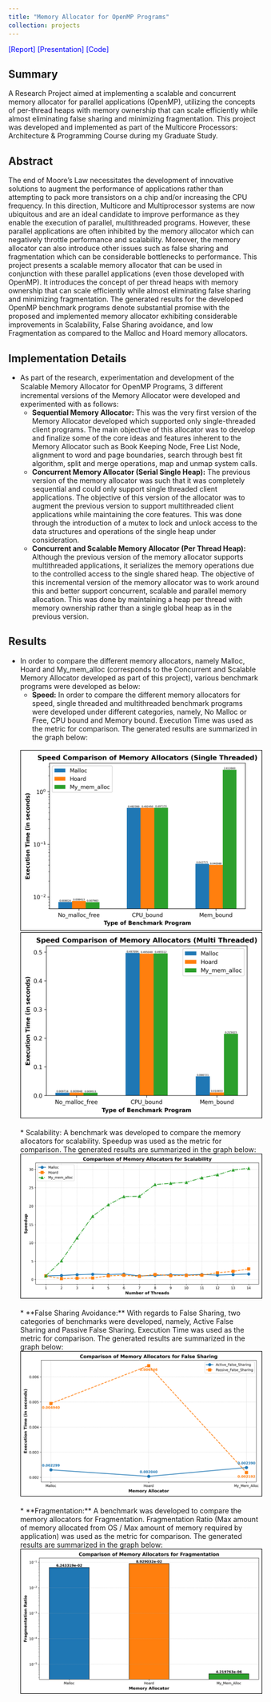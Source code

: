 ```yaml
---
title: "Memory Allocator for OpenMP Programs"
collection: projects
---
```


<style>
  video:target
  {
    outline:none;
    border:none;
  }

  a 
  {
    color: blue;
    text-decoration: none;
  }
</style>

<a style="text-decoration: none;" href="/files/Multicore_Project_Report_dd3888_Darshan_Dinesh_Kumar.pdf">[Report]</a>
<a style="text-decoration: none;" href="/files/Project_Presentation_Group_2_dd3888_Darshan_Dinesh_Kumar.pdf">[Presentation]</a>
<a style="text-decoration: none;" href="https://github.com/darshand15/Multicore_Project">[Code]</a>

## Summary

A Research Project aimed at implementing a scalable and concurrent memory allocator for parallel applications (OpenMP), utilizing the concepts of per-thread heaps with memory ownership that can scale efficiently while almost eliminating false sharing and minimizing fragmentation. This project was developed and implemented as part of the Multicore Processors: Architecture & Programming Course during my Graduate Study.

## Abstract

The end of Moore’s Law necessitates the development of innovative solutions to augment the performance of applications rather than attempting to pack more transistors on a chip and/or increasing the CPU frequency. In this direction, Multicore and Multiprocessor systems are now ubiquitous and are an ideal candidate to improve performance as they enable the execution of parallel, multithreaded programs. However, these parallel applications are often inhibited by the memory allocator which can negatively throttle performance and scalability. Moreover, the memory allocator can also introduce other issues such as false sharing and fragmentation which can be considerable bottlenecks to performance. This project presents a scalable memory allocator that can be used in conjunction with these parallel applications (even those developed with OpenMP). It introduces the concept of per thread heaps with memory ownership that can scale efficiently while almost eliminating false sharing and minimizing fragmentation. The generated results for the developed OpenMP benchmark programs denote substantial promise with the proposed and implemented memory allocator exhibiting considerable improvements in Scalability, False Sharing avoidance, and low Fragmentation as compared to the Malloc and Hoard memory allocators.

## Implementation Details

 * As part of the research, experimentation and development of the Scalable Memory Allocator for OpenMP Programs, 3 diﬀerent incremental versions of the Memory Allocator were developed and experimented with as follows:
    * **Sequential Memory Allocator:** This was the very first version of the Memory Allocator developed which supported only single-threaded client programs. The main objective of this allocator was to develop and finalize some of the core ideas and features inherent to the Memory Allocator such as Book Keeping Node, Free List Node, alignment to word and page boundaries, search through best fit algorithm, split and merge operations, map and unmap system calls.
    * **Concurrent Memory Allocator (Serial Single Heap):** The previous version of the memory allocator was such that it was completely sequential and could only support single threaded client applications. The objective of this version of the allocator was to augment the previous version to support multithreaded client applications while maintaining the core features. This was done through the introduction of a mutex to lock and unlock access to the data structures and operations of the single heap under consideration.
    * **Concurrent and Scalable Memory Allocator (Per Thread Heap):** Although the previous version of the memory allocator supports multithreaded applications, it serializes the memory operations due to the controlled access to the single shared heap. The objective of this incremental version of the memory allocator was to work around this and better support concurrent, scalable and parallel memory allocation. This was done by maintaining a heap per thread with memory ownership rather than a single global heap as in the previous version.

## Results

 * In order to compare the different memory allocators, namely Malloc, Hoard and My_mem_alloc (corresponds to the Concurrent and Scalable Memory Allocator developed as part of this project), various benchmark programs were developed as below:
    * **Speed:** In order to compare the different memory allocators for speed, single threaded and multithreaded benchmark programs were developed under different categories, namely, No Malloc or Free, CPU bound and Memory bound. Execution Time was used as the metric for comparison. The generated results are summarized in the graph below:
    <br>
    <img src='/images/single_threaded_speed.png' style="padding:1px;border:thin solid black;">
    <br>
    <img src='/images/multi_threaded_speed.png' style="padding:1px;border:thin solid black;">
    <br>
    <br>
    * Scalability: A benchmark was developed to compare the memory allocators for scalability. Speedup was used as the metric for comparison. The generated results are summarized in the graph below:
    <br>
    <img src='/images/scalability_comparison.png' style="padding:1px;border:thin solid black;">
    <br>
    <br>
    * **False Sharing Avoidance:** With regards to False Sharing, two categories of benchmarks were developed, namely, Active False Sharing and Passive False Sharing. Execution Time was used as the metric for comparison. The generated results are summarized in the graph below:
    <br>
    <img src='/images/false_sharing_comparison.png' style="padding:1px;border:thin solid black;">
    <br>
    <br>
    * **Fragmentation:** A benchmark was developed to compare the memory allocators for Fragmentation. Fragmentation Ratio (Max amount of memory allocated from OS / Max amount of memory required by application) was used as the metric for comparison. The generated results are summarized in the graph below:
    <br>
    <img src='/images/fragmentation_comparison.png' style="padding:1px;border:thin solid black;">
    <br>
    <br>


